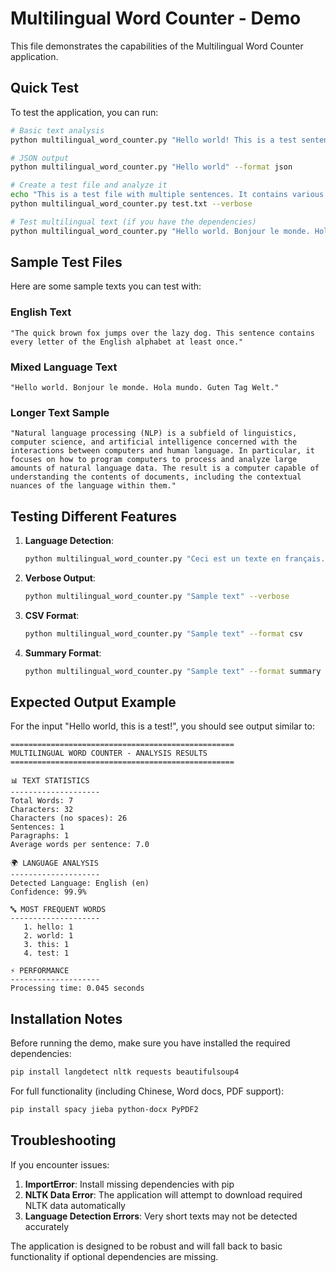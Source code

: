 # Multilingual Word Counter - Demo

This file demonstrates the capabilities of the Multilingual Word Counter application.

## Quick Test

To test the application, you can run:

```bash
# Basic text analysis
python multilingual_word_counter.py "Hello world! This is a test sentence."

# JSON output
python multilingual_word_counter.py "Hello world" --format json

# Create a test file and analyze it
echo "This is a test file with multiple sentences. It contains various words for analysis." > test.txt
python multilingual_word_counter.py test.txt --verbose

# Test multilingual text (if you have the dependencies)
python multilingual_word_counter.py "Hello world. Bonjour le monde. Hola mundo."
```

## Sample Test Files

Here are some sample texts you can test with:

### English Text
```
"The quick brown fox jumps over the lazy dog. This sentence contains every letter of the English alphabet at least once."
```

### Mixed Language Text
```
"Hello world. Bonjour le monde. Hola mundo. Guten Tag Welt."
```

### Longer Text Sample
```
"Natural language processing (NLP) is a subfield of linguistics, computer science, and artificial intelligence concerned with the interactions between computers and human language. In particular, it focuses on how to program computers to process and analyze large amounts of natural language data. The result is a computer capable of understanding the contents of documents, including the contextual nuances of the language within them."
```

## Testing Different Features

1. **Language Detection**:
   ```bash
   python multilingual_word_counter.py "Ceci est un texte en français."
   ```

2. **Verbose Output**:
   ```bash
   python multilingual_word_counter.py "Sample text" --verbose
   ```

3. **CSV Format**:
   ```bash
   python multilingual_word_counter.py "Sample text" --format csv
   ```

4. **Summary Format**:
   ```bash
   python multilingual_word_counter.py "Sample text" --format summary
   ```

## Expected Output Example

For the input "Hello world, this is a test!", you should see output similar to:

```
==================================================
MULTILINGUAL WORD COUNTER - ANALYSIS RESULTS
==================================================

📊 TEXT STATISTICS
--------------------
Total Words: 7
Characters: 32
Characters (no spaces): 26
Sentences: 1
Paragraphs: 1
Average words per sentence: 7.0

🌍 LANGUAGE ANALYSIS
--------------------
Detected Language: English (en)
Confidence: 99.9%

🔤 MOST FREQUENT WORDS
--------------------
   1. hello: 1
   2. world: 1
   3. this: 1
   4. test: 1

⚡ PERFORMANCE
--------------------
Processing time: 0.045 seconds
```

## Installation Notes

Before running the demo, make sure you have installed the required dependencies:

```bash
pip install langdetect nltk requests beautifulsoup4
```

For full functionality (including Chinese, Word docs, PDF support):

```bash
pip install spacy jieba python-docx PyPDF2
```

## Troubleshooting

If you encounter issues:

1. **ImportError**: Install missing dependencies with pip
2. **NLTK Data Error**: The application will attempt to download required NLTK data automatically
3. **Language Detection Errors**: Very short texts may not be detected accurately

The application is designed to be robust and will fall back to basic functionality if optional dependencies are missing.
